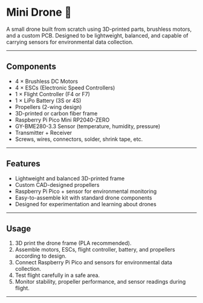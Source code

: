 # Mini Drone 🚁

A small drone built from scratch using 3D-printed parts, brushless motors, and a custom PCB. Designed to be lightweight, balanced, and capable of carrying sensors for environmental data collection.

---

## Components
- 4 × Brushless DC Motors  
- 4 × ESCs (Electronic Speed Controllers)  
- 1 × Flight Controller (F4 or F7)  
- 1 × LiPo Battery (3S or 4S)  
- Propellers (2-wing design)  
- 3D-printed or carbon fiber frame  
- Raspberry Pi Pico Mini RP2040-ZERO  
- GY-BME280-3.3 Sensor (temperature, humidity, pressure)  
- Transmitter + Receiver  
- Screws, wires, connectors, solder, shrink tape, etc.  

---

## Features
- Lightweight and balanced 3D-printed frame  
- Custom CAD-designed propellers  
- Raspberry Pi Pico + sensor for environmental monitoring  
- Easy-to-assemble kit with standard drone components  
- Designed for experimentation and learning about drones  

---

## Usage
1. 3D print the drone frame (PLA recommended).  
2. Assemble motors, ESCs, flight controller, battery, and propellers according to design.  
3. Connect Raspberry Pi Pico and sensors for environmental data collection.  
4. Test flight carefully in a safe area.  
5. Monitor stability, propeller performance, and sensor readings during flight.  

---




